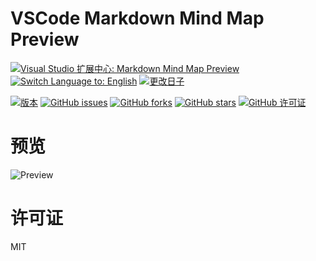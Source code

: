 # VSCode Markdown Mind Map Preview
[![Visual Studio 扩展中心: Markdown Mind Map Preview](https://img.shields.io/badge/Visual%20Studio%20%E6%89%A9%E5%B1%95%E4%B8%AD%E5%BF%83-Markdown%20Mind%20Map%20Preview-blue?logo=visual-studio-code)](https://marketplace.visualstudio.com/items?itemName=josephcz.vscode-markdown-mindmap-preview)
[![Switch Language to: English](https://img.shields.io/badge/Switch%20Language-English-green)](https://github.com/baobao1270/vscode-markdown-mindmap-preview/blob/master/README.md)
[![更改日子](https://img.shields.io/badge/-%E6%9B%B4%E6%94%B9%E6%97%A5%E5%BF%97-yellow)](https://github.com/baobao1270/vscode-markdown-mindmap-preview/blob/master/CHANGELOG_ZH.md)

[![版本](https://img.shields.io/visual-studio-marketplace/v/josephcz.vscode-markdown-mindmap-preview?label=版本)](https://github.com/baobao1270/vscode-markdown-mindmap-preview/tags)
[![GitHub issues](https://img.shields.io/github/issues/baobao1270/vscode-markdown-mindmap-preview?label=Issues)](https://github.com/baobao1270/vscode-markdown-mindmap-preview/issues)
[![GitHub forks](https://img.shields.io/github/forks/baobao1270/vscode-markdown-mindmap-preview?label=Forks)](https://github.com/baobao1270/vscode-markdown-mindmap-preview/network)
[![GitHub stars](https://img.shields.io/github/stars/baobao1270/vscode-markdown-mindmap-preview?label=Stars)](https://github.com/baobao1270/vscode-markdown-mindmap-preview/stargazers)
[![GitHub 许可证](https://img.shields.io/github/license/baobao1270/vscode-markdown-mindmap-preview?label=许可证)](https://github.com/baobao1270/vscode-markdown-mindmap-preview/blob/master/LICENSE)

# 预览
![Preview](https://image-host-1251131545.file.myqcloud.com/v2ex/1f105b1776e7dd5ce8e0cecdd5743879f5e851d1.jpg)

# 许可证
MIT